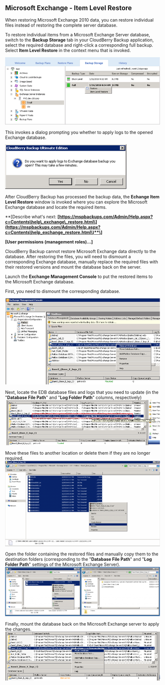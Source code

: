## Microsoft Exchange - Item Level Restore

When restoring Microsoft Exchange 2010 data, you can restore individual files instead of restoring the complete server database.

To restore individual items from a Microsoft Exchange Server database, switch to the **Backup Storage** tab in your CloudBerry Backup application, select the required database and right-click a corresponding full backup. Select **Item Level Restore** in the context menu that is invoked.

![](/assets/restore-exchange-item-level-storage-2.png)

This invokes a dialog prompting you whether to apply logs to the opened Exchange database. 



![](/assets/restore-exchange-item-level-logs-dialog.png)

After CloudBerry Backup has processed the backup data, the **Echange Item Level Restore** window is invoked where you can explore the Microsoft Exchange database and locate the required items.





**\[Describe what's next: **[https://mspbackups.com/Admin/Help.aspx?c=Contents\help\_exchange\_restore.html\](https://mspbackups.com/Admin/Help.aspx?c=Contents\help_exchange_restore.html\)**\]**

**\[User permissions \(management roles\)...\]**

CloudBerry Backup cannot restore Microsoft Exchange data directly to the database. After restoring the files, you will need to dismount a corresponding Exchange database, manually replace the required files with their restored versions and mount the database back on the server.

Launch the **Exchange Management Console** to put the restored items to the Microsoft Exchange database.

First, you need to dismount the corresponding database.

![](/assets/restore-exchange-console-dismount.png)

Next, locate the EDB database files and logs that you need to update \(in the "**Database File Path**" and "**Log Folder Path**" columns, respectively\)![](/assets/restore-exchange-console-locate-logs.png)

Move these files to another location or delete them if they are no longer required.![](/assets/restore-exchange-console-move-logs.png)

Open the folder containing the restored files and manually copy them to the destination folders \(corresponding to the "**Database File Path**" and "**Log Folder Path**" settings of the Microsoft Exchange Server\).![](/assets/restore-exchange-open-folder.png)

Finally, mount the database back on the Microsoft Exchange server to apply the changes.![](/assets/restore-exchange-mount.png)

